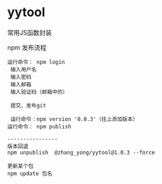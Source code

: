 # yytool
常用JS函数封装

npm 发布流程

```
运行命令： npm login
 输入用户名
 输入密码
 输入邮箱
 输入验证码（邮箱中的）

 提交、发布git

 运行命令：npm version '0.0.3'（往上添加版本）
运行命令： npm publish

----------------
版本回退
npm unpublish  @zhang_yong/yytool@1.0.3 --force

更新某个包
npm update 包名
```

